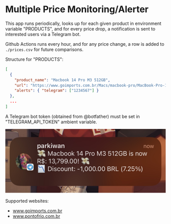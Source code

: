 # Multiple Price Monitoring/Alerter
This app runs periodically, looks up for each given product in environment variable "PRODUCTS", and for every price drop, a notification is sent to interested users via a Telegram bot.

Github Actions runs every hour, and for any price change, a row is added to `./prices.csv` for future comparisons. 

Structure for "PRODUCTS":
```json
[
  {
    "product_name": "Macbook 14 Pro M3 512GB",
    "url": "https://www.goimports.com.br/Macs/macbook-pro/MacBook-Pro-14-M3-Pro-18GB-512GB-SSD",
    "alerts": { "telegram": ["1234567"] }
  },
  ...
]
```

A Telegram bot token (obtained from @botfather) must be set in "TELEGRAM_API_TOKEN" ambient variable.

![telegram-alert](telegram_alert.jpg)

Supported websites:
- www.goimports.com.br
- www.pontofrio.com.br
